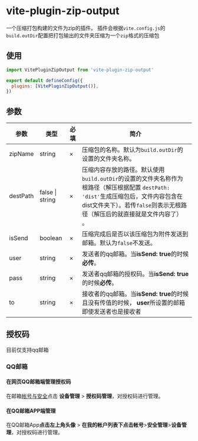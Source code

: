 # vite-plugin-zip-output
一个压缩打包构建的文件为zip的插件。
插件会根据``vite.config.js``的``build.outDir``配置把打包输出的文件夹压缩为一个``zip``格式的压缩包

## 使用
```js
import VitePluginZipOutput from 'vite-plugin-zip-output'

export default defineConfig({
  plugins: [VitePluginZipOutput()],
})
```

## 参数
|参数|类型|必填|简介|
|--|--|--|--|
|zipName|string|×|压缩包的名称。默认为``build.outDir``的设置的文件夹名称。|
|destPath|false \| string |×|压缩内容存放的路径。默认使用``build.outDir``的设置的文件夹名称作为根路径（解压根据配置 ``destPath: 'dist'``生成压缩包后，文件内容包含在dist文件夹下）。若传``false``则表示无根路径（解压后的就直接就是文件内容了） 。|
|isSend|boolean|×|压缩完成后是否以该压缩包为附件发送到邮箱。默认为``false``不发送。|
|user|string|×|发送者的qq邮箱。当**isSend: true**的时候**必传**。|
|pass|string|×|发送者qq邮箱的授权码。当**isSend: true**的时候**必传**。|
|to|string|×|接收者的qq邮箱。当**isSend: true**的时候且没有传值的时候， **user**所设置的邮箱即使发送者也是接收者|

## 授权码
目前仅支持qq邮箱
### QQ邮箱
#### 在网页QQ邮箱端管理授权码
在邮箱[帐号与安全](http://https://wx.mail.qq.com/account#/)点击 **设备管理** > **授权码管理**，对授权码进行管理。
#### 在QQ邮箱APP端管理
在QQ邮箱App**点击左上角头像** > **在我的帐户列表下点击帐号**>**安全管理**>**设备管理**，对授权码进行管理。